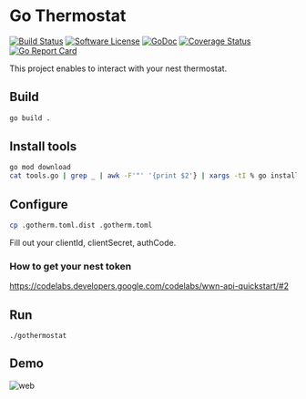 # Go Thermostat

[![Build Status](https://travis-ci.org/marcofranssen/gothermostat.svg?branch=master)](https://travis-ci.org/marcofranssen/gothermostat)
[![Software License](https://img.shields.io/badge/License-MIT-orange.svg?style=flat-square)](https://github.com/marcofranssen/gothermostat/blob/master/LICENSE.md)
[![GoDoc](https://godoc.org/github.com/marcofranssen/gothermostat?status.svg)](https://godoc.org/github.com/marcofranssen/gothermostat)
[![Coverage Status](http://codecov.io/github/marcofranssen/gothermostat/coverage.svg?branch=master)](http://codecov.io/github/marcofranssen/gothermostat?branch=master)
[![Go Report Card](https://goreportcard.com/badge/github.com/marcofranssen/gothermostat)](https://goreportcard.com/report/github.com/marcofranssen/gothermostat)

This project enables to interact with your nest thermostat.

## Build

```bash
go build .
```

## Install tools

```bash
go mod download
cat tools.go | grep _ | awk -F'"' '{print $2'} | xargs -tI % go install %
```

## Configure

```bash
cp .gotherm.toml.dist .gotherm.toml
```

Fill out your clientId, clientSecret, authCode.

### How to get your nest token

https://codelabs.developers.google.com/codelabs/wwn-api-quickstart/#2

## Run

```
./gothermostat
```

## Demo

![web](doc/web.jpg)
